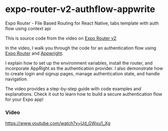 # expo-router-v2-authflow-appwrite
Expo Router - File Based Routing for React Native, tabs template with auth flow using context api


This is source code from the video on [Expo Router v2](https://blog.expo.dev/introducing-expo-router-v2-3850fd5c3ca1)

In the video, I walk you through the code for an authentication flow using [Expo Router](https://docs.expo.dev/routing/introduction/) and [Appwright](https://appwrite.io/docs/getting-started-for-web). 

I explain how to set up the environment variables, install the router, and incorporate AppRight as the authentication provider. I also demonstrate how to create login and signup pages, manage authentication state, and handle navigation. 

The video provides a step-by-step guide with code examples and explanations. Check it out to learn how to build a secure authentication flow for your Expo app!

### Video 
https://www.youtube.com/watch?v=Ud_GWxu1_Xg
